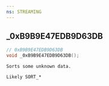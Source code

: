 ```yaml
---
ns: STREAMING
---
```

## _0xB9B9E47EDB9D63DB

```c
// 0xB9B9E47EDB9D63DB
void _0xB9B9E47EDB9D63DB();
```

```
Sorts some unknown data.

Likely SORT_*
```

